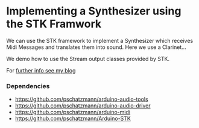 # Implementing a Synthesizer using the STK Framwork

We can use the STK framework to implement a Synthesizer which receives Midi Messages and translates them 
into sound. Here we use a Clarinet...

We demo how to use the Stream output classes provided by STK.

For [further info see my blog](https://www.pschatzmann.ch/home/2021/12/21/ai-thinker-audiokit-a-simply-synthesizer-with-stk/)

### Dependencies

- https://github.com/pschatzmann/arduino-audio-tools
- https://github.com/pschatzmann/arduino-audio-driver
- https://github.com/pschatzmann/arduino-midi
- https://github.com/pschatzmann/Arduino-STK

